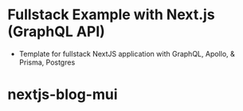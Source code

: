 # Fullstack Example with Next.js (GraphQL API)

- Template for fullstack NextJS application with GraphQL, Apollo, & Prisma, Postgres
# nextjs-blog-mui
